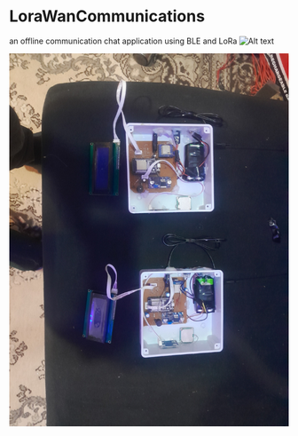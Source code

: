 # LoraWanCommunications
an offline communication chat application using BLE and LoRa 
![Alt text](shikena.jpg)

![Alt text](hardware.jpg)


